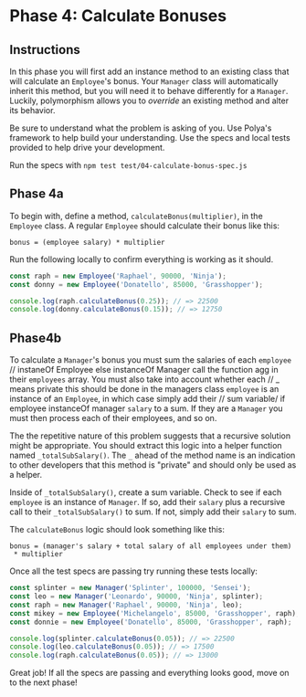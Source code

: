# Phase 4: Calculate Bonuses

## Instructions

In this phase you will first add an instance method to an existing class that 
will calculate an `Employee`'s bonus. Your `Manager` class will automatically 
inherit this method, but you will need it to behave differently for a 
`Manager`. Luckily, polymorphism allows you to _override_ an existing method 
and alter its behavior. 

Be sure to understand what the problem is asking of you. Use Polya's framework 
to help build your understanding. Use the specs and local tests provided to 
help drive your development.

Run the specs with `npm test test/04-calculate-bonus-spec.js`

## Phase 4a

To begin with, define a method, `calculateBonus(multiplier)`, in the `Employee`
class. A regular `Employee` should calculate their bonus like this:

```plaintext
bonus = (employee salary) * multiplier
```

Run the following locally to confirm everything is working as it should. 

```js
const raph = new Employee('Raphael', 90000, 'Ninja');
const donny = new Employee('Donatello', 85000, 'Grasshopper');

console.log(raph.calculateBonus(0.25)); // => 22500
console.log(donny.calculateBonus(0.15)); // => 12750
```

## Phase4b

To calculate a `Manager`'s bonus you must sum the salaries of each `employee`           // instaneOf Employee else instanceOf Manager call the function agg
in their `employees` array. You must also take into account whether each                // _ means private this should be done in the managers class 
`employee` is an instance of an `Employee`, in which case simply add their              // sum variable/ if employee instanceOf manager 
`salary` to a sum. If they are a `Manager` you must then process each of their
employees, and so on. 

The the repetitive nature of this problem suggests that a recursive solution
might be appropriate. You should extract this logic into a helper function
named `_totalSubSalary()`. The `_` ahead of the method name is an indication
to other developers that this method is "private" and should only
be used as a helper. 

Inside of `_totalSubSalary()`, create a sum variable. Check to see if each
`employee` is an instance of `Manager`. If so, add their `salary` plus a
recursive call to their `_totalSubSalary()` to sum. If not, simply add
their `salary` to sum. 

The `calculateBonus` logic should look something like this:

```plaintext
bonus = (manager's salary + total salary of all employees under them)
 * multiplier
```

Once all the test specs are passing try running these tests locally:

```js
const splinter = new Manager('Splinter', 100000, 'Sensei');
const leo = new Manager('Leonardo', 90000, 'Ninja', splinter);
const raph = new Manager('Raphael', 90000, 'Ninja', leo);
const mikey = new Employee('Michelangelo', 85000, 'Grasshopper', raph);
const donnie = new Employee('Donatello', 85000, 'Grasshopper', raph);

console.log(splinter.calculateBonus(0.05)); // => 22500
console.log(leo.calculateBonus(0.05)); // => 17500
console.log(raph.calculateBonus(0.05)); // => 13000
```

Great job! If all the specs are passing and everything looks good, move on to
the next phase!